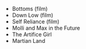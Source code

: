 - Bottoms (film)
- Down Low (film)
- Self Reliance (film)
- Molli and Max in the Future
- The Artifice Girl
- Martian Land

